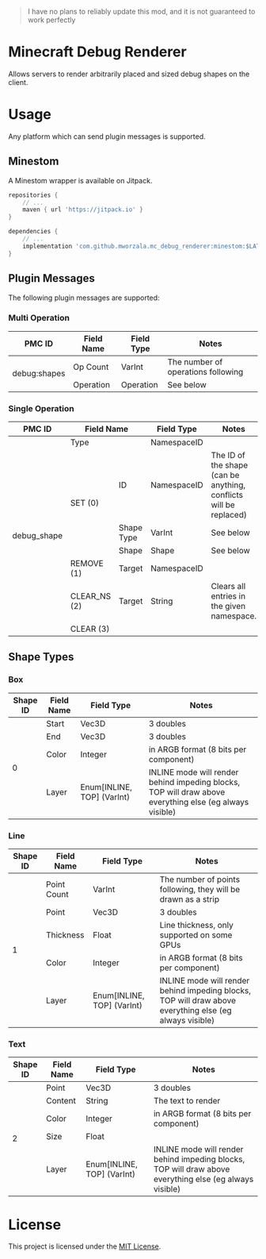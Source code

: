 > I have no plans to reliably update this mod, and it is not guaranteed to work perfectly

# Minecraft Debug Renderer

Allows servers to render arbitrarily placed and sized debug shapes on the client.

# Usage
Any platform which can send plugin messages is supported.

## Minestom
A Minestom wrapper is available on Jitpack.

```groovy
repositories {
    // ...
    maven { url 'https://jitpack.io' }
}

dependencies {
    // ...
    implementation 'com.github.mworzala.mc_debug_renderer:minestom:$LATEST_COMMIT_HASH'
}
```

## Plugin Messages
The following plugin messages are supported:

### Multi Operation
<table>
<thead>
  <tr>
    <th>PMC ID</th>
    <th>Field Name</th>
    <th>Field Type</th>
    <th>Notes</th>
  </tr>
</thead>
<tbody>
  <tr>
    <td rowspan="2">debug:shapes</td>
    <td>Op Count</td>
    <td>VarInt</td>
    <td>The number of operations following</td>
  </tr>
  <tr>
    <td>Operation</td>
    <td>Operation</td>
    <td>See below</td>
  </tr>
</tbody>
</table>

### Single Operation

<table>
<thead>
  <tr>
    <th>PMC ID</th>
    <th colspan="2">Field Name</th>
    <th>Field Type</th>
    <th>Notes</th>
  </tr>
</thead>
<tbody>
  <tr>
    <td rowspan="7">debug_shape</td>
    <td colspan="2">Type</td>
    <td>NamespaceID</td>
    <td></td>
  </tr>
  <tr>
    <td rowspan="3">SET (0)</td>
    <td>ID</td>
    <td>NamespaceID</td>
    <td>The ID of the shape (can be anything, conflicts will be replaced)</td>
  </tr>
  <tr>
    <td>Shape Type</td>
    <td>VarInt</td>
    <td>See below</td>
  </tr>
  <tr>
    <td>Shape</td>
    <td>Shape</td>
    <td>See below</td>
  </tr>
  <tr>
    <td>REMOVE (1)</td>
    <td>Target</td>
    <td>NamespaceID</td>
    <td></td>
  </tr>
  <tr>
    <td>CLEAR_NS (2)</td>
    <td>Target</td>
    <td>String</td>
    <td>Clears all entries in the given namespace.</td>
  </tr>
  <tr>
    <td>CLEAR (3)</td>
    <td></td>
    <td></td>
    <td></td>
  </tr>
</tbody>
</table>

## Shape Types

### Box

<table>
<thead>
  <tr>
    <th>Shape ID</th>
    <th>Field Name</th>
    <th>Field Type</th>
    <th>Notes</th>
  </tr>
</thead>
<tbody>
  <tr>
    <td rowspan="4">0</td>
    <td>Start</td>
    <td>Vec3D</td>
    <td>3 doubles</td>
  </tr>
  <tr>
    <td>End</td>
    <td>Vec3D</td>
    <td>3 doubles</td>
  </tr>
  <tr>
    <td>Color</td>
    <td>Integer</td>
    <td>in ARGB format (8 bits per component)</td>
  </tr>
  <tr>
    <td>Layer</td>
    <td>Enum[INLINE, TOP] (VarInt)</td>
    <td>INLINE mode will render behind impeding blocks, TOP will draw above everything else (eg always visible)</td>
  </tr>
</tbody>
</table>

### Line

<table>
<thead>
  <tr>
    <th>Shape ID</th>
    <th>Field Name</th>
    <th>Field Type</th>
    <th>Notes</th>
  </tr>
</thead>
<tbody>
  <tr>
    <td rowspan="5">1</td>
    <td>Point Count</td>
    <td>VarInt</td>
    <td>The number of points following, they will be drawn as a strip</td>
  </tr>
  <tr>
    <td>Point</td>
    <td>Vec3D</td>
    <td>3 doubles</td>
  </tr>
  <tr>
    <td>Thickness</td>
    <td>Float</td>
    <td>Line thickness, only supported on some GPUs</td>
  </tr>
  <tr>
    <td>Color</td>
    <td>Integer</td>
    <td>in ARGB format (8 bits per component)</td>
  </tr>
  <tr>
    <td>Layer</td>
    <td>Enum[INLINE, TOP] (VarInt)</td>
    <td>INLINE mode will render behind impeding blocks, TOP will draw above everything else (eg always visible)</td>
  </tr>
</tbody>
</table>

### Text

<table>
<thead>
  <tr>
    <th>Shape ID</th>
    <th>Field Name</th>
    <th>Field Type</th>
    <th>Notes</th>
  </tr>
</thead>
<tbody>
  <tr>
    <td rowspan="5">2</td>
    <td>Point</td>
    <td>Vec3D</td>
    <td>3 doubles</td>
  </tr>
  <tr>
    <td>Content</td>
    <td>String</td>
    <td>The text to render</td>
  </tr>
  <tr>
    <td>Color</td>
    <td>Integer</td>
    <td>in ARGB format (8 bits per component)</td>
  </tr>
  <tr>
    <td>Size</td>
    <td>Float</td>
    <td></td>
  </tr>
  <tr>
    <td>Layer</td>
    <td>Enum[INLINE, TOP] (VarInt)</td>
    <td>INLINE mode will render behind impeding blocks, TOP will draw above everything else (eg always visible)</td>
  </tr>
</tbody>
</table>


# License
This project is licensed under the [MIT License](./LICENSE).